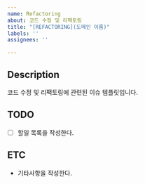 ```yaml
---
name: Refactoring
about: 코드 수정 및 리팩토링
title: "[REFACTORING](도메인 이름)"
labels: ''
assignees: ''

---
```


## Description
코드 수정 및 리팩토링에 관련된 이슈 템플릿입니다.

## TODO
- [ ]  할일 목록을 작성한다.

## ETC
* 기타사항을 작성한다.
